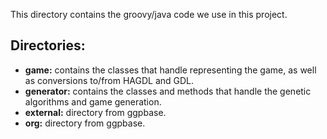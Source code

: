 This directory contains the groovy/java code we use in this project.

## Directories:
- **game:** contains the classes that handle representing the game, as well as conversions to/from HAGDL and GDL.
- **generator:** contains the classes and methods that handle the genetic algorithms and game generation.
- **external:** directory from ggpbase.
- **org:** directory from ggpbase.
